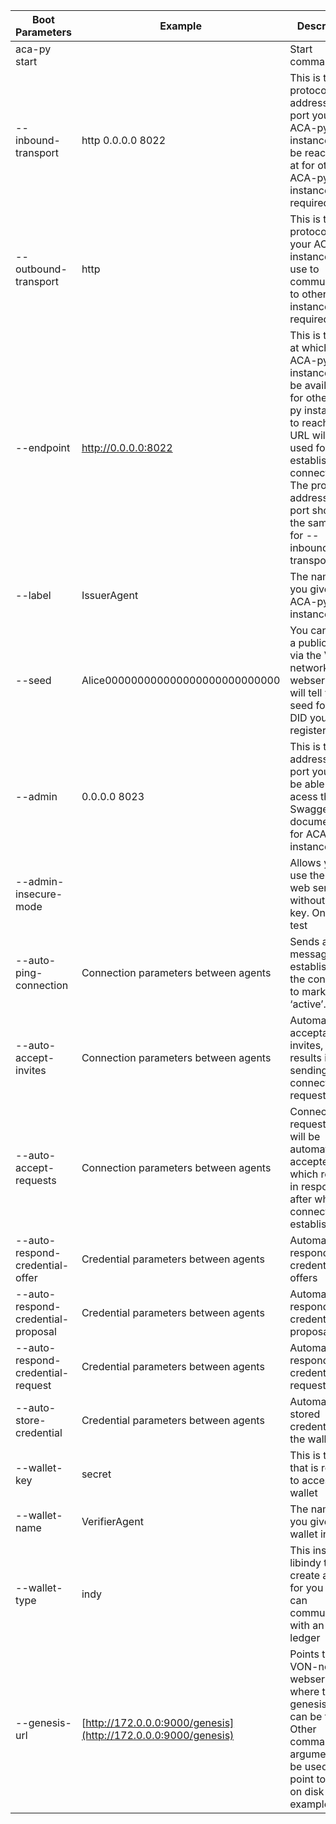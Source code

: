 | Boot Parameters                     | Example                                                        | Description                                                                                                                                                                                                                           |
| ----------------------------------- | -------------------------------------------------------------- | ------------------------------------------------------------------------------------------------------------------------------------------------------------------------------------------------------------------------------------- |
| aca-py start                        |                                                                | Start command                                                                                                                                                                                                                         |
| \--inbound-transport                | http 0.0.0.0 8022                                              | This is the protocol, address and port your ACA-py instance will be reachable at for other ACA-py instances - required                                                                                                                |
| \--outbound-transport               | http                                                           | This is the protocol that your ACA-py instance will use to communicate to other instances - required                                                                                                                                  |
| \--endpoint                         | http://0.0.0.0:8022                                            | This is the URL at which your ACA-py instance will be available for other ACA-py instances to reach. This URL will be used for establishing connections. The protocol address and port should be the same as for \--inbound-transport |
| \--label                            | IssuerAgent                                                    | The name that you give this ACA-py instance                                                                                                                                                                                           |
| \--seed                             | Alice000000000000000000000000000                               | You can create a public DID via the VON-network webserver, it will tell you the seed for the DID you registered.                                                                                                                      |
| \--admin                            | 0.0.0.0 8023                                                   | This is the address and port you will be able to acess the Swagger documentation for ACA-PY instance                                                                                                                                  |
| \--admin-insecure-mode              |                                                                | Allows you to use the admin web server without api-key. Only for test                                                                                                                                                                 |
| \--auto-ping-connection             | Connection parameters between agents                           | Sends a ping message after establishing the connection to mark it as ‘active’.                                                                                                                                                        |
| \--auto-accept-invites              | Connection parameters between agents                           | Automatic acceptation of invites, which results in the sending of a connection request                                                                                                                                                |
| \--auto-accept-requests             | Connection parameters between agents                           | Connection request, which will be automatically accepted, which results in response after which the connection is established                                                                                                         |
| \--auto-respond-credential-offer    | Credential parameters between agents                           | Automatic respond of credential offers                                                                                                                                                                                                |
| \--auto-respond-credential-proposal | Credential parameters between agents                           | Automatic respond of credential proposal                                                                                                                                                                                              |
| \--auto-respond-credential-request  | Credential parameters between agents                           | Automatic respond of credential requests                                                                                                                                                                                              |
| \--auto-store-credential            | Credential parameters between agents                           | Automatic stored credential in the wallet                                                                                                                                                                                             |
| \--wallet-key                       | secret                                                         | This is the key that is required to access your wallet                                                                                                                                                                                |
| \--wallet-name                      | VerifierAgent                                                  | The name that you give this wallet instance                                                                                                                                                                                           |
| \--wallet-type                      | indy                                                           | This instructs libindy to create a wallet for you that can communicate with an Indy ledger                                                                                                                                            |
| \--genesis-url                      | [http://172.0.0.0:9000/genesis](http://172.0.0.0:9000/genesis) | Points to the VON-network webserver where the genesis file can be found. Other command-line arguments can be used to point to a file on disk for example.                                                                             |